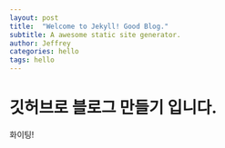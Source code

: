 ```yaml
---
layout: post
title:  "Welcome to Jekyll! Good Blog."
subtitle: A awesome static site generator.
author: Jeffrey
categories: hello
tags: hello
---
```


# 깃허브로 블로그 만들기 입니다.

화이팅!
